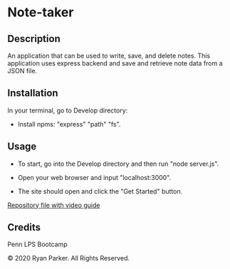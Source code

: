 # Note-taker

## Description
An application that can be used to write, save, and delete notes. This application uses express backend and save and retrieve note data from a JSON file.

## Installation
In your terminal, go to Develop directory:

*  Install npms: "express" "path" "fs".

## Usage
* To start, go into the Develop directory and then run "node server.js".

* Open your web browser and input "localhost:3000". 

* The site should open and click the "Get Started" button.

[Repository file with video guide](../master/public/assets/note-taker-guide.mov)

## Credits
Penn LPS Bootcamp

© 2020 Ryan Parker. All Rights Reserved.
